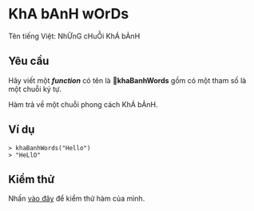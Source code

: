 # KhA bAnH wOrDs
Tên tiếng Việt: NhỮnG cHuỖi KhÁ bẢnH
  
## Yêu cầu  
Hãy viết một ***function*** có tên là **khaBanhWords** gồm có một tham số là một chuỗi ký tự.

Hàm trả về một chuỗi phong cách KhÁ bẢnH.

## Ví dụ  
```  
> khaBanhWords("Hello")
> "HeLlO"
```  
  
## Kiểm thử  
Nhấn [vào đây](https://repl.it/@rknguyen/KhA-bAnH-wOrDs) để kiểm thử hàm của mình.
